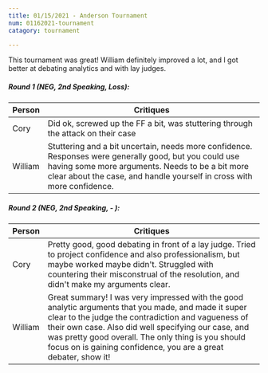 ```yaml
---
title: 01/15/2021 - Anderson Tournament
num: 01162021-tournament
catagory: tournament

---
```

This tournament was great! William definitely improved a lot, and I got better at debating analytics and with lay judges.

##### Round 1 (NEG, 2nd Speaking, Loss):

| Person | Critiques
| --- | ---
| Cory | Did ok, screwed up the FF a bit, was stuttering through the attack on their case
| William | Stuttering and a bit uncertain, needs more confidence. Responses were generally good, but you could use having some more arguments. Needs to be a bit more clear about the case, and handle yourself in cross with more confidence.


##### Round 2 (NEG, 2nd Speaking, - ):

| Person | Critiques
| --- | ---
| Cory | Pretty good, good debating in front of a lay judge. Tried to project confidence and also professionalism, but maybe worked maybe didn't. Struggled with countering their misconstrual of the resolution, and didn't make my arguments clear.
| William | Great summary! I was very impressed with the good analytic arguments that you made, and made it super clear to the judge the contradiction and vagueness of their own case. Also did well specifying our case, and was pretty good overall. The only thing is you should focus on is gaining confidence, you are a great debater, show it!
